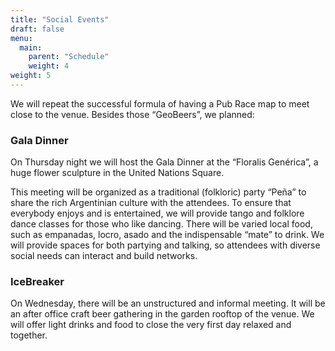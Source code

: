 ```yaml
---
title: "Social Events"
draft: false
menu:
  main:
    parent: "Schedule"
    weight: 4
weight: 5
---
```


We will repeat the successful formula of having a Pub Race map to meet close to the venue. Besides those “GeoBeers”, we planned:

### Gala Dinner
On Thursday night we will host the Gala Dinner at the “Floralis Genérica”, a huge flower sculpture in the United Nations Square. 

This meeting will be organized as a traditional (folkloric) party “Peña” to share the rich Argentinian culture with the attendees. To ensure that everybody enjoys and is entertained, we will provide tango and folklore dance classes for those who like dancing. There will be varied local food, such as empanadas, locro, asado and the indispensable “mate” to drink.
We will provide spaces for both partying and talking, so attendees with diverse social needs can interact and build networks. 

### IceBreaker
On Wednesday, there will be an unstructured and informal meeting. It will be an after office craft beer gathering in the garden rooftop of the venue. We will offer light drinks and food to close the very first day relaxed and together. 
